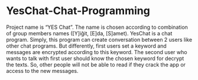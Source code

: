 # YesChat-Chat-Programming
Project name is “YES Chat”. The name is chosen according to combination of group members names ([Y]iğit, [E]da, [S]amet). YesChat is a chat program. Simply, this program can create conversation between 2 users like other chat programs. But differently, first users set a keyword and messages are encrypted according to this keyword. The second user who wants to talk with first user should know the chosen keyword for decrypt the texts. So, other people will not be able to read if they crack the app or access to the new messages.
